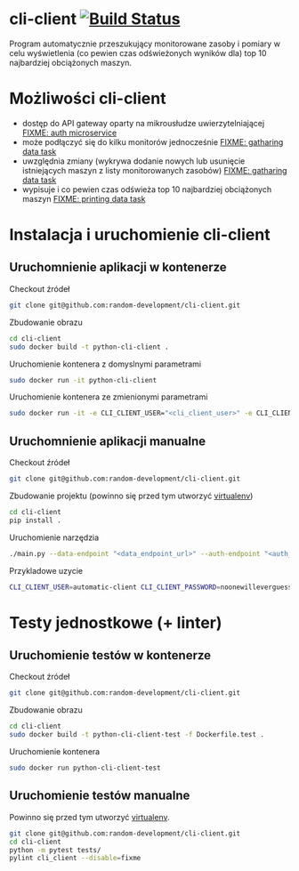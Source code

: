 # cli-client [![Build Status](https://travis-ci.org/random-development/cli-client.svg?branch=master)](https://travis-ci.org/random-development/cli-client)
Program automatycznie przeszukujący monitorowane zasoby i pomiary w celu wyświetlenia (co pewien czas odświeżonych wyników dla) top 10 najbardziej obciążonych maszyn.

# Możliwości cli-client
- dostęp do API gateway oparty na mikrousłudze uwierzytelniającej [FIXME: auth microservice]
- może podłączyć się do kilku monitorów jednocześnie [FIXME: gatharing data task]
- uwzględnia zmiany (wykrywa dodanie nowych lub usunięcie istniejących maszyn z listy monitorowanych zasobów) [FIXME: gatharing data task]
- wypisuje i co pewien czas odświeża top 10 najbardziej obciążonych maszyn [FIXME: printing data task]

# Instalacja i uruchomienie cli-client

## Uruchomnienie aplikacji w kontenerze

Checkout źródeł
```bash
git clone git@github.com:random-development/cli-client.git
```

Zbudowanie obrazu
```bash
cd cli-client
sudo docker build -t python-cli-client .
```

Uruchomienie kontenera z domyslnymi parametrami
```bash
sudo docker run -it python-cli-client
```

Uruchomienie kontenera ze zmienionymi parametrami
```bash
sudo docker run -it -e CLI_CLIENT_USER="<cli_client_user>" -e CLI_CLIENT_PASSWORD="<cli+client_password>" -e DATA_ENDPOINT="<data_endpoint_url>" -e AUTH_ENDPOINT="<auth_endpoint_url>" -e USERNAME="<username>" -e PASSWORD="<password>" -e DELAY=3 -e METRICS="cpu temp mem" python-cli-client
```

## Uruchomnienie aplikacji manualne

Checkout źródeł
```bash
git clone git@github.com:random-development/cli-client.git
```

Zbudowanie projektu (powinno się przed tym utworzyć [virtualenv])
```bash
cd cli-client
pip install .
```

Uruchomienie narzędzia
```bash
./main.py --data-endpoint "<data_endpoint_url>" --auth-endpoint "<auth_endpoint_url>" --username "<username>" --password "<password>" --delay 3 -m temp mem # delay time and metrics are optional
```

Przykladowe uzycie
```bash
CLI_CLIENT_USER=automatic-client CLI_CLIENT_PASSWORD=noonewilleverguess3 ./main.py  -e "http://hibron.usermd.net:5000/gateway-with-auth/" -a "http://hibron.usermd.net:7000/" -u enduser -p password -d 1 -m temp mem
```

# Testy jednostkowe (+ linter)

## Uruchomienie testów w kontenerze

Checkout źródeł
```bash
git clone git@github.com:random-development/cli-client.git
```

Zbudowanie obrazu
```bash
cd cli-client
sudo docker build -t python-cli-client-test -f Dockerfile.test .
```

Uruchomienie kontenera
```bash
sudo docker run python-cli-client-test
```

## Uruchomienie testów manualne

Powinno się przed tym utworzyć [virtualenv].

```bash
git clone git@github.com:random-development/cli-client.git
cd cli-client
python -m pytest tests/
pylint cli_client --disable=fixme
```

[FIXME: gatharing data task]: https://github.com/random-development/resources-monitoring-system/issues/40
[FIXME: printing data task]: https://github.com/random-development/resources-monitoring-system/issues/39
[FIXME: auth microservice]: https://github.com/random-development/resources-monitoring-system/issues/49
[virtualenv]: https://docs.python-guide.org/dev/virtualenvs/#basic-usage
